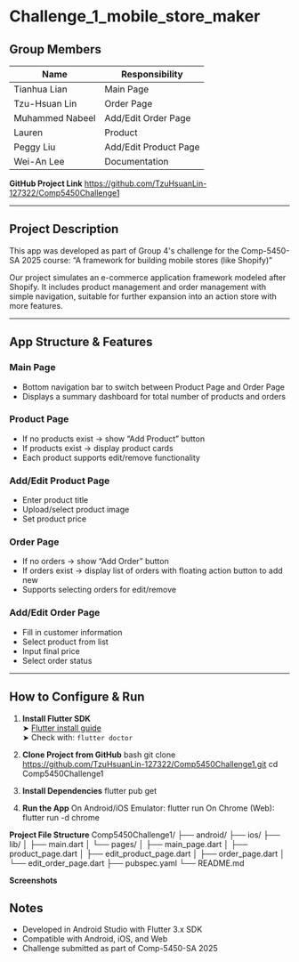 # Challenge_1_mobile_store_maker

## Group Members

| Name                 | Responsibility              |
|----------------------|-----------------------------|
| Tianhua Lian         | Main Page                   |
| Tzu-Hsuan Lin        | Order Page                  |
| Muhammed Nabeel      | Add/Edit Order Page         |
| Lauren               | Product                     |
| Peggy Liu            | Add/Edit Product Page       |
| Wei-An Lee           | Documentation               |


**GitHub Project Link**
https://github.com/TzuHsuanLin-127322/Comp5450Challenge1

---

## Project Description

This app was developed as part of Group 4's challenge for the Comp-5450-SA 2025 course:
“A framework for building mobile stores (like Shopify)”

Our project simulates an e-commerce application framework modeled after Shopify. It includes product management and order management with simple navigation, suitable for further expansion into an action store with more features.

---

## App Structure & Features

### Main Page
- Bottom navigation bar to switch between Product Page and Order Page
- Displays a summary dashboard for total number of products and orders

### Product Page
- If no products exist → show “Add Product” button
- If products exist → display product cards
- Each product supports edit/remove functionality

### Add/Edit Product Page
- Enter product title
- Upload/select product image
- Set product price

### Order Page
- If no orders → show “Add Order” button
- If orders exist → display list of orders with floating action button to add new
- Supports selecting orders for edit/remove

### Add/Edit Order Page
- Fill in customer information
- Select product from list
- Input final price
- Select order status

---

## How to Configure & Run

1. **Install Flutter SDK**  
   ➤ [Flutter install guide](https://docs.flutter.dev/get-started/install)  
   ➤ Check with: `flutter doctor`

2. **Clone Project from GitHub**
   bash
   git clone https://github.com/TzuHsuanLin-127322/Comp5450Challenge1.git
   cd Comp5450Challenge1

3. **Install Dependencies**
   flutter pub get

4. **Run the App**
 On Android/iOS Emulator:
    flutter run
 On Chrome (Web):
    flutter run -d chrome

**Project File Structure**
Comp5450Challenge1/
├── android/
├── ios/
├── lib/
│   ├── main.dart
│   └── pages/
│       ├── main_page.dart
│       ├── product_page.dart
│       ├── edit_product_page.dart
│       ├── order_page.dart
│       └── edit_order_page.dart
├── pubspec.yaml
└── README.md

**Screenshots**




**Notes**
----------------------------------------
- Developed in Android Studio with Flutter 3.x SDK
- Compatible with Android, iOS, and Web
- Challenge submitted as part of Comp-5450-SA 2025
